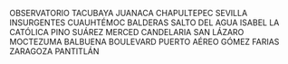OBSERVATORIO
TACUBAYA
JUANACA
CHAPULTEPEC
SEVILLA
INSURGENTES
CUAUHTÉMOC
BALDERAS
SALTO DEL AGUA
ISABEL LA CATÓLICA
PINO SUÁREZ
MERCED
CANDELARIA
SAN LÁZARO
MOCTEZUMA
BALBUENA
BOULEVARD PUERTO AÉREO
GÓMEZ FARIAS
ZARAGOZA
PANTITLÁN
